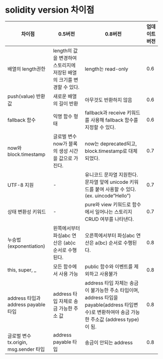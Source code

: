 # solidity version 차이점
| 차이점 | 0.5버전 | 0.8버전 | 업데이트 버전 |
| --- | --- | --- | --- |
| 배열의 length권한 | length의 값을 변경하여 스토리지에 저장된 배열의 크기를 변경할 수 있다. | length는 read-only | 0.6 |
| push(value) 반환값 | 새로운 배열의 길이 반환 | 아무것도 반환하지 않음 | 0.6 |
| fallback 함수 | 익명 함수 형태 | fallback과 receive 키워드를 사용해 fallback 함수를 지정할 수 있다. | 0.6 |
| now와 block.timestamp | 글로벌 변수 now가 블록의 생성 시간을 값으로 가진다. | now는 deprecated되고, block.timestamp로 대체되었다. | 0.7 |
| UTF-8 지원 | - | 유니코드 문자열 지원한다. 문자열 앞에 unicode 키워드를 붙여 사용할 수 있다. (ex. uincode”Hello”) | 0.7 |
| 상태 변환성 키워드 | - | pure와 view 키워드로 함수에서 일어나는 스토리지 CRUD 여부를 나타낸다. | 0.7 |
| 누승법 (exponentiation) | 왼쪽에서부터 파싱abc 연산은 (ab)c 순서로 수행된다. | 오른쪽에서부터 파싱abc 연산은 a(bc) 순서로 수행된다. | 0.8 |
| this, super, _ | 모든 함수에서 사용 가능 | public 함수와 이벤트를 제외하고 사용불가 | 0.8 |
| address 타입과 address payable 타입 | address 타입 자체로 송금 가능한 주소 값 | address 타입 자체는 송금이 불가능한 주소 타입이며, address 타입을 payable(address 타입변수)로 변환하여야 송금 가능한 주소값 (address type)이 됨. | 0.8 |
| 글로벌 변수 tx.origin, msg.sender 타입 | address payable 타입 | 송금이 안되는 address | 0.8 |